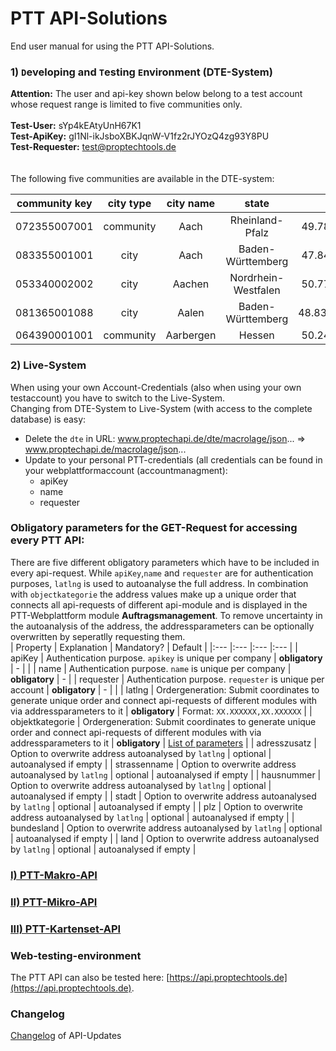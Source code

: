 # PTT API-Solutions
End user manual for using the PTT API-Solutions.

### 1) `D`eveloping and `T`esting `E`nvironment (DTE-System)

**Attention:** The user and api-key shown below belong to a test account whose request range is limited to five communities only. 
<br/>
<br/>
**Test-User:** sYp4kEAtyUnH67K1
<br/>
**Test-ApiKey:** gI1Nl-ikJsboXBKJqnW-V1fz2rJYOzQ4zg93Y8PU
<br/>
**Test-Requester:** test@proptechtools.de
<br/>
<br/>
<br/>
The following five communities are available in the DTE-system:

| community key   | city type | city name |   state    |   latlng    |
| -------------   |:-------------:|:-------------:|:-------------:|:-------------:|
| 072355007001     | community | Aach | Rheinland-Pfalz | 49.789503,6.590633 |
| 083355001001     | city | Aach | Baden-Württemberg | 47.840882,8.859067 |
| 053340002002     | city | Aachen | Nordrhein-Westfalen | 50.777180,6.093335 |
| 081365001088     | city | Aalen | Baden-Württemberg | 48.837336,10.094682 |
| 064390001001     | community | Aarbergen | Hessen | 50.245978,8.078530 |


### 2) Live-System
When using your own Account-Credentials (also when using your own testaccount) you have to switch to the Live-System.<br> 
Changing from DTE-System to Live-System (with access to the complete database) is easy:

* Delete the `dte` in URL: www.proptechapi.de/dte/macrolage/json... => www.proptechapi.de/macrolage/json...
* Update to your personal PTT-credentials (all credentials can be found in your webplattformaccount (accountmanagment):
    * apiKey
    * name
    * requester

### Obligatory parameters for the GET-Request for accessing every PTT API:
There are five different obligatory parameters which have to be included in every api-request. While `apiKey`,`name` and `requester` are for authentication purposes, `latlng` is used to autoanalyse the full address. In combination with `objectkategorie` the address values make up a unique order that connects all api-requests of different api-module and is displayed in the PTT-Webplattform module <b>Auftragsmanagement</b>. To remove uncertainty in the autoanalysis of the address, the addressparameters can be optionally overwritten by seperatlly requesting them.
<br>
| Property 	| Explanation 	| Mandatory? 	| Default 	| 
|:---	|:---	|:---	|:---	|
| apiKey 	| Authentication purpose. `apikey` is unique per company 	| <b>obligatory</b> 	| -	| 	|
| name 	| Authentication purpose. `name` is unique per company | <b>obligatory</b> 	|  -	| 
| requester 	| Authentication purpose. `requester` is unique per account 	| <b>obligatory</b> 	| -	| 	|
| latlng 	| Ordergeneration: Submit coordinates to generate unique order and connect api-requests of different modules with via addressparameters to it | <b>obligatory</b> 	| Format: `XX.XXXXXX,XX.XXXXXX` 	|
| objektkategorie 	| Ordergeneration: Submit coordinates to generate unique order and connect api-requests of different modules with via addressparameters to it	| <b>obligatory</b> 	| [List of parameters](https://github.com/PropTechTools/PTT-API-Solutions/edit/master/ptt-mikro-api.md#overview)	|
| adresszusatz 	| Option to overwrite address autoanalysed by `latlng`  | optional 	| autoanalysed if empty	|
| strassenname 	| Option to overwrite address autoanalysed by `latlng`  | optional 	| autoanalysed if empty	|
| hausnummer 	| Option to overwrite address autoanalysed by `latlng`  | optional 	| autoanalysed if empty	|
| stadt 	| Option to overwrite address autoanalysed by `latlng`  | optional 	| autoanalysed if empty	|
| plz 	| Option to overwrite address autoanalysed by `latlng` 	| optional 	| autoanalysed if empty	|
| bundesland 	| Option to overwrite address autoanalysed by `latlng`  | optional 	| autoanalysed if empty	|
| land 	| Option to overwrite address autoanalysed by `latlng` 	| optional 	| autoanalysed if empty	|

### [I) PTT-Makro-API](ptt-makro-api.md)
### [II) PTT-Mikro-API](ptt-mikro-api.md)
### [III) PTT-Kartenset-API](ptt-kartenset-api.md)

### Web-testing-environment 
The PTT API can also be tested here: [https://api.proptechtools.de](https://api.proptechtools.de).

### Changelog
[Changelog](ptt-changelog.md) of API-Updates
